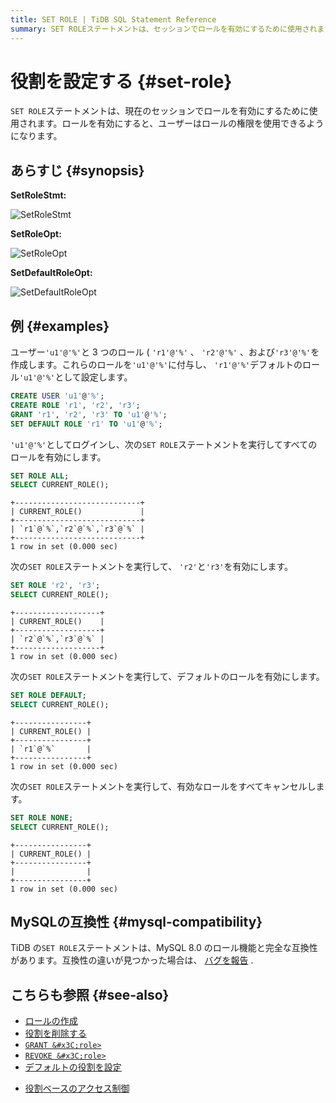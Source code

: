 ```yaml
---
title: SET ROLE | TiDB SQL Statement Reference
summary: SET ROLEステートメントは、セッションでロールを有効にするために使用されます。ユーザーはロールの権限を使用できるようになります。MySQL 8.0 のロール機能と完全に互換性があります。
---
```


# 役割を設定する {#set-role}

`SET ROLE`ステートメントは、現在のセッションでロールを有効にするために使用されます。ロールを有効にすると、ユーザーはロールの権限を使用できるようになります。

## あらすじ {#synopsis}

**SetRoleStmt:**

![SetRoleStmt](https://download.pingcap.com/images/docs/sqlgram/SetRoleStmt.png)

**SetRoleOpt:**

![SetRoleOpt](https://download.pingcap.com/images/docs/sqlgram/SetRoleOpt.png)

**SetDefaultRoleOpt:**

![SetDefaultRoleOpt](https://download.pingcap.com/images/docs/sqlgram/SetDefaultRoleOpt.png)

## 例 {#examples}

ユーザー`'u1'@'%'`と 3 つのロール ( `'r1'@'%'` 、 `'r2'@'%'` 、および`'r3'@'%'`を作成します。これらのロールを`'u1'@'%'`に付与し、 `'r1'@'%'`デフォルトのロール`'u1'@'%'`として設定します。

```sql
CREATE USER 'u1'@'%';
CREATE ROLE 'r1', 'r2', 'r3';
GRANT 'r1', 'r2', 'r3' TO 'u1'@'%';
SET DEFAULT ROLE 'r1' TO 'u1'@'%';
```

`'u1'@'%'`としてログインし、次の`SET ROLE`ステートメントを実行してすべてのロールを有効にします。

```sql
SET ROLE ALL;
SELECT CURRENT_ROLE();
```

    +----------------------------+
    | CURRENT_ROLE()             |
    +----------------------------+
    | `r1`@`%`,`r2`@`%`,`r3`@`%` |
    +----------------------------+
    1 row in set (0.000 sec)

次の`SET ROLE`ステートメントを実行して、 `'r2'`と`'r3'`を有効にします。

```sql
SET ROLE 'r2', 'r3';
SELECT CURRENT_ROLE();
```

    +-------------------+
    | CURRENT_ROLE()    |
    +-------------------+
    | `r2`@`%`,`r3`@`%` |
    +-------------------+
    1 row in set (0.000 sec)

次の`SET ROLE`ステートメントを実行して、デフォルトのロールを有効にします。

```sql
SET ROLE DEFAULT;
SELECT CURRENT_ROLE();
```

    +----------------+
    | CURRENT_ROLE() |
    +----------------+
    | `r1`@`%`       |
    +----------------+
    1 row in set (0.000 sec)

次の`SET ROLE`ステートメントを実行して、有効なロールをすべてキャンセルします。

```sql
SET ROLE NONE;
SELECT CURRENT_ROLE();
```

    +----------------+
    | CURRENT_ROLE() |
    +----------------+
    |                |
    +----------------+
    1 row in set (0.000 sec)

## MySQLの互換性 {#mysql-compatibility}

TiDB の`SET ROLE`ステートメントは、MySQL 8.0 のロール機能と完全な互換性があります。互換性の違いが見つかった場合は、 [バグを報告](https://docs.pingcap.com/tidb/stable/support) .

## こちらも参照 {#see-also}

-   [ロールの作成](/sql-statements/sql-statement-create-role.md)
-   [役割を削除する](/sql-statements/sql-statement-drop-role.md)
-   [`GRANT &#x3C;role>`](/sql-statements/sql-statement-grant-role.md)
-   [`REVOKE &#x3C;role>`](/sql-statements/sql-statement-revoke-role.md)
-   [デフォルトの役割を設定](/sql-statements/sql-statement-set-default-role.md)

<CustomContent platform="tidb">

-   [役割ベースのアクセス制御](/role-based-access-control.md)

</CustomContent>
